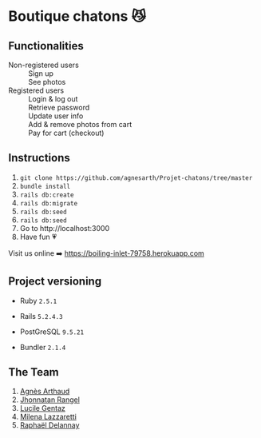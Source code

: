 # Boutique chatons :smirk_cat:

## Functionalities
<dl>
  <dt>Non-registered users</dt>
  <dd>Sign up</dd>
  <dd>See photos</dd>

  <dt>Registered users</dt>
  <dd>Login & log out</dd>
  <dd>Retrieve password</dd>
  <dd>Update user info</dd>
  <dd>Add & remove photos from cart</dd>
  <dd>Pay for cart (checkout)</dd>
  <dd></dd>
</dl>

## Instructions

1. ```git clone https://github.com/agnesarth/Projet-chatons/tree/master```
2. ```bundle install```
3. ```rails db:create```
4. ```rails db:migrate```
5. ```rails db:seed```
6. ```rails db:seed```
7. Go to http://localhost:3000
8.  Have fun :heartpulse:


Visit us online :arrow_right: https://boiling-inlet-79758.herokuapp.com

## Project versioning

- Ruby ``2.5.1``

- Rails ``5.2.4.3``

- PostGreSQL ``9.5.21``

- Bundler ``2.1.4``

## The Team

1. [Agnès Arthaud](https://github.com/agnesarth)
2. [Jhonnatan Rangel](https://github.com/agnesarth)
3. [Lucile Gentaz](https://github.com/lgentaz) 
4. [Milena Lazzaretti](https://github.com/mil3zh) 
5. [Raphaël Delannay](https://github.com/Raphael-dln)

